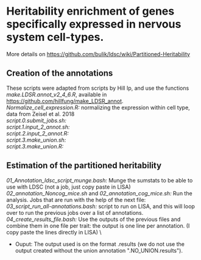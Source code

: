 # Heritability enrichment of genes specifically expressed in nervous system cell-types. 
More details on https://github.com/bulik/ldsc/wiki/Partitioned-Heritability

## Creation of the annotations 
These scripts were adapted from scripts by Hill Ip, and use the functions *make.LDSR.annot_v2_4_6.R*, available in https://github.com/hillfung/make_LDSR_annot. \
*Normalize_cell_expression.R:* normalizing the expression within cell type, data from Zeisel et al. 2018 \
*script.0.submit_jobs.sh:*  \
*script.1.input_2_annot.sh:* \
*script.2.input_2_annot.R:* \
*script.3.make_union.sh:*\
*script.3.make_union.R:* 


## Estimation of the partitioned heritability

*01_Annotation_ldsc_script_munge.bash:* Munge the sumstats to be able to use with LDSC (not a job, just copy paste in LISA) \
*02_annotation_Noncog_mice.sh* and *02_annotation_cog_mice.sh:* Run the analysis. Jobs that are run with the help of the next file:\
*03_script_run_all-annotations.bash:* script to run on LISA, and this will loop over to run the previous jobs over a list of annotations. \
*04_create_results_file.bash:* Use the outputs of the previous files and combine them in one file per trait: the output is one line per annotation. (I copy paste the lines directly in LISA)  \
- Ouput: The output used is on the format .results (we do not use the output created without the union annotation ".NO_UNION.results"). 
